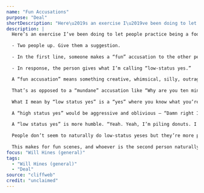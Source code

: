 ```yaml
---
name: "Fun Accusations"
purpose: "Deal"
shortDescription: "Here\u2019s an exercise I\u2019ve been doing to let people practice being a fool in scenes."
description: |
  Here’s an exercise I’ve been doing to let people practice being a fool in scenes.
  
  - Two people up. Give them a suggestion.
  
  - In the first line, someone makes a “fun” accusation to the other person.
  
  - In response, the person gives what I’m calling “low-status yes.”
  
  A “fun accusation” means something creative, whimsical, silly, outrageous. “Are you wearing your shoes on your hands?” Even just a little strange is okay. “Are you putting all those donuts in a little pile?”
  
  That’s as opposed to a “mundane” accusation like “Why are you ten minutes late?”
  
  What I mean by “low status yes” is a “yes” where you know what you’re doing is weird but you’re doing it anyway.
  
  A “high status yes” would be aggressive and oblivious — “Damn right I’m piling these donuts! I love piling donuts!” It’s what everyone does by default and it’s too crazy. You just want ONE NOTCH below the top of your intelligence.
  
  A “low status yes” is more humble. “Yeah. Yeah, I’m piling donuts. I don’t know, exactly. I think I’m lonely.”
  
  People don’t seem to naturally do low-status yeses but they’re more productive. You can still be mostly sane, just a LITTLE BIT of a fool. The people can still have a conversation about whatever is going on.
  
  This makes for fun scenes, and whoever is the second person naturally plays a fool really well.
focus: "Will Hines (general)"
tags:
  - "Will Hines (general)"
  - "Deal"
source: "cliffweb"
credit: "unclaimed"
---
```

